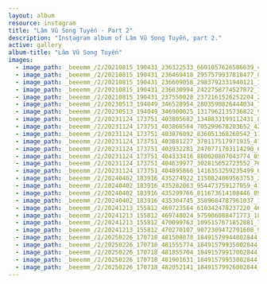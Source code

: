 ```yaml
---
layout: album
resource: instagram
title: "Lâm Vũ Song Tuyến - Part 2"
description: "Instagram album of Lâm Vũ Song Tuyến, part 2."
active: gallery
album-title: "Lâm Vũ Song Tuyến"
images:
  - image_path: _beeemm_/2/20210815_190431_236322533_6601057626586639_4537582751032955492_n.jpg
  - image_path: _beeemm_/2/20210815_190431_236469418_2957579937818477_8730810621286953464_n.jpg
  - image_path: _beeemm_/2/20210815_190431_236609058_2983792331940121_1041653144257264723_n.jpg
  - image_path: _beeemm_/2/20210815_190431_236630994_2422758774527872_1466470133452713091_n.jpg
  - image_path: _beeemm_/2/20210815_190431_237550028_2372161526252204_2375794261195500161_n.jpg
  - image_path: _beeemm_/2/20230513_194049_346528954_2803590826444034_7191864480910517453_n.jpg
  - image_path: _beeemm_/2/20230513_194049_346900025_1317962135736822_942992239647737078_n.jpg
  - image_path: _beeemm_/2/20231124_173751_403805682_1348833199112431_8593621213905350936_n.jpg
  - image_path: _beeemm_/2/20231124_173751_403866564_705299678203652_4246730271279997938_n.jpg
  - image_path: _beeemm_/2/20231124_173751_403876892_836051368260542_1134012732643269813_n.jpg
  - image_path: _beeemm_/2/20231124_173751_403881227_378117517971935_4702349503691556054_n.jpg
  - image_path: _beeemm_/2/20231124_173751_403932281_2470771703114290_6958176867003695195_n.jpg
  - image_path: _beeemm_/2/20231124_173751_404333416_880020807043774_8504733778871013867_n.jpg
  - image_path: _beeemm_/2/20231124_173751_404639977_302815652723552_7611051108218442086_n.jpg
  - image_path: _beeemm_/2/20231124_173751_404895866_1416353259235499_6737584116265546845_n.jpg
  - image_path: _beeemm_/2/20240402_183916_435274922_1150824869563753_3686105726321237518_n.jpg
  - image_path: _beeemm_/2/20240402_183916_435282063_954473759127059_4152419202616530676_n.jpg
  - image_path: _beeemm_/2/20240402_183916_435299766_811673614108446_8922547102030143058_n.jpg
  - image_path: _beeemm_/2/20240402_183916_435304745_3589684787961037_1945337362330043824_n.jpg
  - image_path: _beeemm_/2/20241213_155812_469723564_610342478237220_4681750456482300527_n.jpg
  - image_path: _beeemm_/2/20241213_155812_469748024_575986088471773_1842662015604926414_n.jpg
  - image_path: _beeemm_/2/20241213_155812_470099763_1095157671852881_796473561779532675_n.jpg
  - image_path: _beeemm_/2/20241213_155812_470270107_9072309472791608_9220372008242377122_n.jpg
  - image_path: _beeemm_/2/20250226_170718_481508878_18491579944002844_5444309167929541368_n.jpg
  - image_path: _beeemm_/2/20250226_170718_481555774_18491579935002844_563286675077076966_n.jpg
  - image_path: _beeemm_/2/20250226_170718_481855704_18491579917002844_4359470948340274625_n.jpg
  - image_path: _beeemm_/2/20250226_170718_481901631_18491579953002844_7025523311753120829_n.jpg
  - image_path: _beeemm_/2/20250226_170718_482052141_18491579926002844_6666494231860078413_n.jpg
---
```


